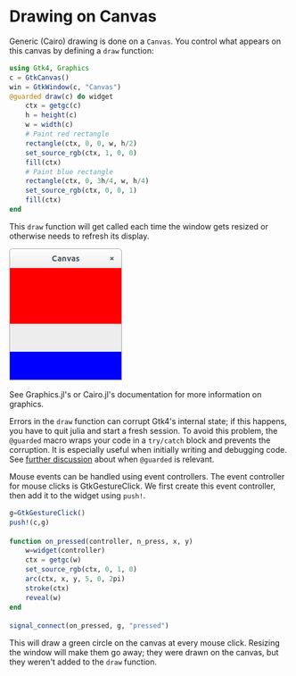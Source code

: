 # Drawing on Canvas

Generic (Cairo) drawing is done on a `Canvas`. You control what appears on this canvas by defining a `draw` function:

```julia
using Gtk4, Graphics
c = GtkCanvas()
win = GtkWindow(c, "Canvas")
@guarded draw(c) do widget
    ctx = getgc(c)
    h = height(c)
    w = width(c)
    # Paint red rectangle
    rectangle(ctx, 0, 0, w, h/2)
    set_source_rgb(ctx, 1, 0, 0)
    fill(ctx)
    # Paint blue rectangle
    rectangle(ctx, 0, 3h/4, w, h/4)
    set_source_rgb(ctx, 0, 0, 1)
    fill(ctx)
end
```
This `draw` function will get called each time the window gets resized or otherwise needs to refresh its display.

![canvas](figures/canvas.png)

See Graphics.jl's or Cairo.jl's documentation for more information on graphics.

Errors in the `draw` function can corrupt Gtk4's internal state; if
this happens, you have to quit julia and start a fresh session. To
avoid this problem, the `@guarded` macro wraps your code in a
`try/catch` block and prevents the corruption. It is especially useful
when initially writing and debugging code. See [further
discussion](../doc/more_signals.md) about when `@guarded` is relevant.

Mouse events can be handled using event controllers. The event controller for
mouse clicks is GtkGestureClick. We first create this event controller, then
add it to the widget using `push!`.

```julia
g=GtkGestureClick()
push!(c,g)

function on_pressed(controller, n_press, x, y)
    w=widget(controller)
    ctx = getgc(w)
    set_source_rgb(ctx, 0, 1, 0)
    arc(ctx, x, y, 5, 0, 2pi)
    stroke(ctx)
    reveal(w)
end

signal_connect(on_pressed, g, "pressed")

```

This will draw a green circle on the canvas at every mouse click.
Resizing the window will make them go away; they were drawn on the
canvas, but they weren't added to the `draw` function.
